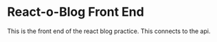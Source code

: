# React-o-Blog Front End

This is the front end of the react blog practice. This connects to the api.
